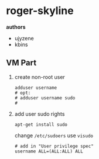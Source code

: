 # roger-skyline
**authors**
- ujyzene
- kbins

## VM Part
1. create non-root user
	```
	adduser username
	# opt:
	# adduser username sudo
	#
	```

2. add user sudo rights
	```
	apt-get install sudo
	```
	change `/etc/sudoers` use `visudo`
	```
	# add in "User privilege spec"
	username ALL=(ALL:ALL) ALL
	```

